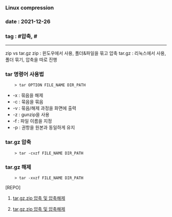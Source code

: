 ### Linux compression 
### date : 2021-12-26
### tag  : \#압축, \#

---

zip vs tar.gz
zip    : 윈도우에서 사용, 폴더&파일을 묶고 압축
tar.gz : 리눅스에서 사용, 폴더 묶기, 압축을 따로 진행

### tar 명령어 사용법
```shell
    > tar OPTION FILE_NAME DIR_PATH
```
 - \-x : 묶음을 해제
 - \-c : 묶음을 묶음
 - \-v : 묶음/해제 과정을 화면에 출력
 - \-z : gunzip을 사용
 - \-f : 파일 이름을 지정
 - \-p : 권항을 원본과 동일하게 유지


### tar.gz 압축
```shell
    > tar -cvzf FILE_NAME DIR_PATH
```

### tar.gz 해제
```shell
    > tar -xvzf FILE_NAME DIR_PATH
```



[REPO]
 
 1. [tar,gz,zip 압축 및 압축해제](https://realforce111.tistory.com/40)

 2. [tar,gz,zip 압축 및 압축해제](https://brownbears.tistory.com/161)


 